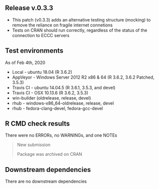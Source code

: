 ## Release v.0.3.3

* This patch (v0.3.3) adds an alternative testing structure (mocking) 
  to remove the reliance on fragile internet connetions
* Tests on CRAN should run correctly, regardless of the status of the connection 
  to ECCC servers

## Test environments
As of Feb 4th, 2020

* Local - ubuntu 18.04 (R 3.6.2)
* AppVeyor - Windows Server 2012 R2 x86 & 64 (R 3.6.2, 3.6.2 Patched, 3.5.3)
* Travis CI - ubuntu 14.04.5 (R 3.6.1, 3.5.3, and devel)
* Travis CI - OSX 10.13.6 (R 3.6.2,  3.5.3)
* win-builder (oldrelease, release, devel)
* rhub - windows-x86_64-oldrelease, release, devel
* rhub - fedora-clang-devel, fedora-gcc-devel

## R CMD check results

There were no ERRORs, no WARNINGs, and one NOTEs

> New submission
> 
> Package was archived on CRAN

## Downstream dependencies

There are no downstream dependencies
